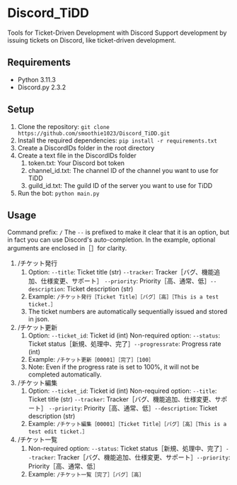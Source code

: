 # Discord_TiDD
Tools for Ticket-Driven Development with Discord
Support development by issuing tickets on Discord, like ticket-driven development.

## Requirements
 - Python 3.11.3
 - Discord.py 2.3.2

## Setup
1. Clone the repository:
    `git clone https://github.com/smoothie1023/Discord_TiDD.git`
2. Install the required dependencies: `pip install -r requirements.txt`
3. Create a DiscordIDs folder in the root directory
4. Create a text file in the DiscordIDs folder
    1. token.txt: Your Discord bot token
    2. channel_id.txt: The channel ID of the channel you want to use for TiDD
    3. guild_id.txt: The guild ID of the server you want to use for TiDD
5. Run the bot: `python main.py`
## Usage
Command prefix: `/`
The `--` is prefixed to make it clear that it is an option, but in fact you can use Discord's auto-completion.
In the example, optional arguments are enclosed in［］for clarity.

1. /チケット発行
    1. Option: `--title`: Ticket title (str) `--tracker`: Tracker［バグ、機能追加、仕様変更、サポート］
               `--priority`: Priority［高、通常、低］`--description`: Ticket description (str)
    2. Example: `/チケット発行［Ticket Title］［バグ］［高］［This is a test ticket.］`
    3. The ticket numbers are automatically sequentially issued and stored in json.
2. /チケット更新
    1. Option: `--ticket_id`: Ticket id (int)
       Non-required option: `--status`: Ticket status［新規、処理中、完了］`--progressrate`: Progress rate (int)
    2. Example: `/チケット更新［00001］［完了］［100］`
    3. Note: Even if the progress rate is set to 100%, it will not be completed automatically.
3. /チケット編集
    1. Option: `--ticket_id`: Ticket id (int)
       Non-required option: `--title`: Ticket title (str) `--tracker`: Tracker［バグ、機能追加、仕様変更、サポート］
         `--priority`: Priority［高、通常、低］`--description`: Ticket description (str)
    2. Example: `/チケット編集［00001］［Ticket Title］［バグ］［高］［This is a test edit ticket.］`
4. /チケット一覧
    1. Non-required option: `--status`: Ticket status［新規、処理中、完了］`--tracker`: Tracker［バグ、機能追加、仕様変更、サポート］`--priority`: Priority［高、通常、低］
    2. Example: `/チケット一覧［完了］［バグ］［高］`